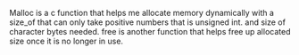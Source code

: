 Malloc is a c function that helps me allocate memory dynamically with a size_of that can only take positive numbers that is unsigned int. and size of character bytes needed.
free is another function that helps free up allocated size once it is no longer in use.
